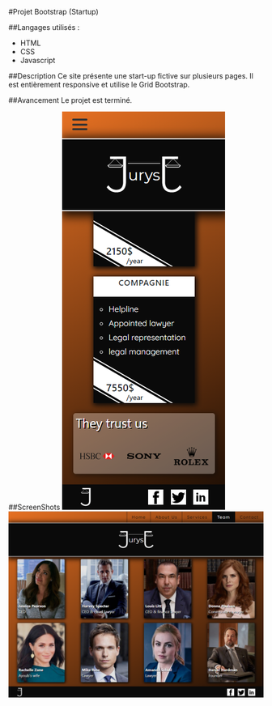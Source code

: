 #Projet Bootstrap (Startup)

##Langages utilisés :
- HTML
- CSS
- Javascript

##Description
Ce site présente une start-up fictive sur plusieurs pages.
Il est entièrement responsive et utilise le Grid Bootstrap.

##Avancement
Le projet est terminé.

##ScreenShots
![](./images/screen-services.png)
![](./images/screen-team.png)